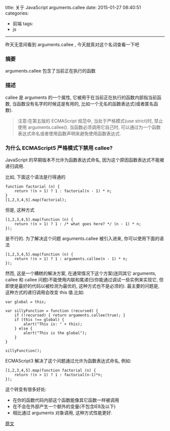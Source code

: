 title: 关于 JavaScript arguments.callee
date: 2015-01-27 08:40:51
categories:
- 前端
tags:
- js
---


昨天无意间看到 arguments.callee , 今天就真对这个名词查看一下吧

### 摘要
arguments.callee 包含了当前正在执行的函数
### 描述
callee 是 arguments 的一个属性, 它被用于在当前正在执行的函数内部指当前函数, 当函数没有名字的时候这是有用的, 比如一个无名的函数表达式(或者匿名函数).

> 注意:在第五版的 ECMAScript 规范中, 当处于严格模式(use strict)时, 禁止使用 arguments.callee(). 
> 当函数必须调用它自己时, 可以通过为一个函数表达式命名或者使用函数声明来避免使用函数表达式.

### 为什么 ECMAScript5 严格模式下禁用 callee?
JavaScript 的早期版本不允许为函数表达式命名, 因为这个原因函数表达式不能被递归调用.

比如, 下面这个语法是行得通的

    function factorial (n) {
        return !(n > 1) ? 1 : factorial(n - 1) * n;
    }
    [1,2,3,4,5].map(factorial);
    
但是, 这种方式
    
    [1,2,3,4,5].map(function (n) {
        return !(n > 1) ? 1 : /* what goes here? */ (n - 1) * n;
    });
    
是不行的. 为了解决这个问题 arguments.callee 被引入进来, 你可以使用下面的语法

    [1,2,3,4,5].map(function (n) {
        return !(n > 1) ? 1 : arguments.callee(n - 1) * n;
    });
    
然而, 这是一个糟糕的解决方案, 在通常情况下这个方案(连同其它 arguments, callee 和 callee 问题)不能使用内联和尾递归(你能通过调试一些实例来实现它, 但即使是最好的代码以被检测为最优的, 这种方式也不是必须的). 最主要的问题是, 这种方式的递归调用会改变 this 值.比如:

    var global = this;
    
    var sillyFunction = function (recursed) {
        if (!recursed) { return arguments.callee(true); }
        if (this !== global) {
            alert("This is: " + this);
        } else {
            alert("This is the global");
        }
    }
    
    sillyFunction();

ECMAScript3 解决了这个问题通过允许为函数表达式命名, 例如:

    [1,2,3,4,5].map(function factorial (n) {
        return !(n > 1) ? 1 : factorial(n-1)*n;
    });
    
这个转变有很多好处:
* 在你的函数代码内部这个函数能像其它函数一样被调用
* 在不会在外部产生一个额外的变量(不包含IE8及以下)
* 相比通过 arguments 对象调用, 这种方式性能更好.


[原文](https://developer.mozilla.org/en-US/docs/Web/JavaScript/Reference/Functions/arguments/callee)
